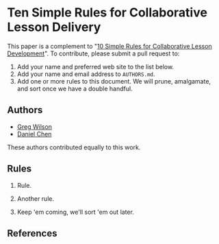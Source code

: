 # Ten Simple Rules for Collaborative Lesson Delivery

This paper is a complement to "[10 Simple Rules for Collaborative Lesson Development][10-lesson-dev]".
To contribute,
please submit a pull request to:

1. Add your name and preferred web site to the list below.
2. Add your name and email address to `AUTHORS.md`.
3. Add one or more rules to this document.  We will prune, amalgamate, and sort once we have a double handful.

## Authors

- [Greg Wilson](http://third-bit.com)
- [Daniel Chen](http://chendaniely.github.io/)

These authors contributed equally to this work.

## Rules

1. Rule.

1. Another rule.

1. Keep 'em coming, we'll sort 'em out later.

## References

[10-lesson-dev]: https://github.com/swcarpentry/collaborative-lesson-development
